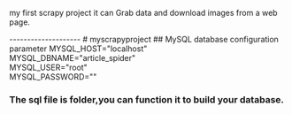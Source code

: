
<p>my first scrapy project
it can Grab data and download images from a web page.</p>
--------------------
# myscrapyproject
## MySQL database configuration parameter
MYSQL_HOST="localhost"<br>
MYSQL_DBNAME="article_spider"<br>
MYSQL_USER="root"<br>
MYSQL_PASSWORD=""<br>


### The sql file is  folder,you can function it to build your database.
